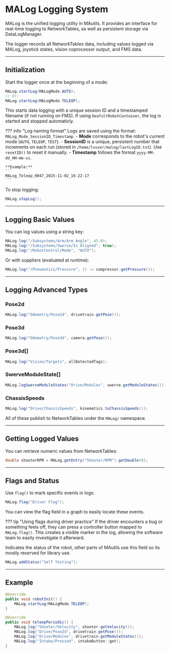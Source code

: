 # MALog Logging System

MALog is the unified logging utility in MAutils. It provides an interface for real-time logging to NetworkTables, as well as persistent storage via DataLogManager.


The logger records all NetworkTables data, including values logged via MALog, joystick states, vision coprocessor output, and FMS data.

---

## Initialization

Start the logger once at the beginning of a mode:

```java
MALog.startLog(MALogMode.AUTO);
// Or:
MALog.startLog(MALogMode.TELEOP);
```

This starts data logging with a unique session ID and a timestamped filename (if not running on FMS). If using `DeafultRobotContainer`, the log is started and stopped automaticly.

??? info "Log naming format"
    Logs are saved using the format: `MALog_Mode_SessionID_Timestamp`.
    \- **Mode** corresponds to the robot's current mode (`AUTO`, `TELEOP`, `TEST`).
    \- **SessionID** is a unique, persistent number that increments on each run (stored in `/home/lvuser/malog/lastLogID.txt`). Use `resetID()` to reset it manually.
    \- **Timestamp** follows the format `yyyy-MM-dd_HH-mm-ss`.

    **Example:**
    ```
    MALog_Teleop_0047_2025-11-02_16-22-17
    ```


To stop logging:

```java
MALog.stopLog();
```


---

## Logging Basic Values

You can log values using a string key:

```java
MALog.log("/Subsystems/Arm/Arm Angle", 45.0);
MALog.log("/Subsystems/Swerve/Is Aligned", true);
MALog.log("/RobotControl/Mode", "AUTO");
```

Or with suppliers (evaluated at runtime):

```java
MALog.log("/Pneumatics/Pressure", () -> compressor.getPressure());
```

---

## Logging Advanced Types

### Pose2d

```java
MALog.log("Odometry/Pose2d", drivetrain.getPose());
```

### Pose3d

```java
MALog.log("Odometry/Pose3d", camera.getPose());
```

### Pose3d\[]

```java
MALog.log("Vision/Targets", allDetectedTags);
```

### SwerveModuleState\[]

```java
MALog.logSwerveModuleStates("Drive/Modules", swerve.getModuleStates());
```

### ChassisSpeeds

```java
MALog.log("Drive/ChassisSpeeds", kinematics.toChassisSpeeds());
```

All of these publish to NetworkTables under the `MALog/` namespace.

---

## Getting Logged Values

You can retrieve numeric values from NetworkTables:

```java
double shooterRPM = MALog.getEntry("Shooter/RPM").getDouble(0);
```

---

## Flags and Status

Use `flag()` to mark specific events in logs:

```java
MALog.flag("Driver Flag");
```

You can view the flag field in a graph to easily locate these events.

??? tip "Using flags during driver practice"
    If the driver encounters a bug or something feels off, they can press a controller button mapped to `MALog.flag()`. This creates a visible marker in the log, allowing the software team to easily investigate it afterward.

Indicates the status of the robot, other parts of MAutils use this field so its mostly reserved for library use.

```java
MALog.addStatus("Self Testing");
```


---

## Example

```java
@Override
public void robotInit() {
    MALog.startLog(MALogMode.TELEOP);
}

@Override
public void teleopPeriodic() {
    MALog.log("Shooter/Velocity", shooter.getVelocity());
    MALog.log("Drive/Pose2d", drivetrain.getPose());
    MALog.log("Drive/Modules", drivetrain.getModuleStates());
    MALog.log("Intake/Pressed", intakeButton::get);
}
```